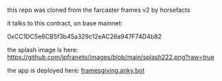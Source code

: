 this repo was cloned from the farcaster frames v2 by horsefacts

it talks to this contract, on base mainnet:

0xCC1DC5e6CB5f3b45a329c12eAC26a947F74D4b82

the splash image is here: https://github.com/jpfraneto/images/blob/main/splash222.png?raw=true

the app is deployed here: [framesgiving.anky.bot](https://framesgiving.anky.bot)
